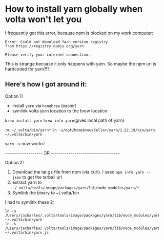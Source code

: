 # How to install yarn globally when volta won't let you

I frequently got this error, because npm is blocked on my work computer:

```
Error: Could not download Yarn version registry
from https://registry.npmjs.org/yarn

Please verify your internet connection.
```

This is strange becuase it only happens with yarn. So maybe the npm url is hardcoded for yarn?!?

## Here's how I got around it:

Option 1)
- Install `yarn` via `homebrew` (easier)
- symlink volta yarn location to the brew location

`brew install yarn`
`brew info yarn`(gives local path of yarn)

`rm ~/.volta/bin/yarn*`
`ln -s/opt/homebrew/Cellar/yarn/1.22.19/bin/yarn ~/.volta/bin/yarn`

`yarn -v` now works!



------------------- OR -----------------------------------


Option 2)
1. Download the tar.gz file from npm (via curl). I used `npm info yarn --json` to get the tarball url
2. extract yarn to `~/.volta/tools/image/packages/yarn/lib/node_modules/yarn/*`
3. Symlink the binary to ~/.volta/bin

I had to symlink these 2:

```
ln -s  /Users/jacharles/.volta/tools/image/packages/yarn/lib/node_modules/yarn/bin/yarn ~/.volta/bin/yarn
ln -s  /Users/jacharles/.volta/tools/image/packages/yarn/lib/node_modules/yarn/bin/yarn.js ~/.volta/bin/yarn.js
```
